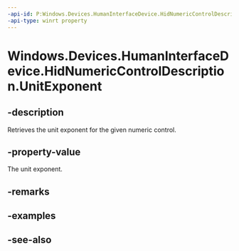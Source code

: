 ----api-id: P:Windows.Devices.HumanInterfaceDevice.HidNumericControlDescription.UnitExponent
-api-type: winrt property
---<!-- Property syntaxpublic uint UnitExponent { get; }--># Windows.Devices.HumanInterfaceDevice.HidNumericControlDescription.UnitExponent## -descriptionRetrieves the unit exponent for the given numeric control.## -property-valueThe unit exponent.## -remarks## -examples## -see-also